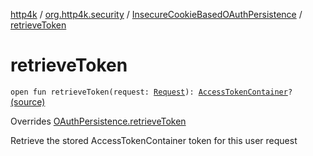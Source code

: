 [http4k](../../index.md) / [org.http4k.security](../index.md) / [InsecureCookieBasedOAuthPersistence](index.md) / [retrieveToken](./retrieve-token.md)

# retrieveToken

`open fun retrieveToken(request: `[`Request`](../../org.http4k.core/-request/index.md)`): `[`AccessTokenContainer`](../-access-token-container/index.md)`?` [(source)](https://github.com/http4k/http4k/blob/master/http4k-security-oauth/src/main/kotlin/org/http4k/security/InsecureCookieBasedOAuthPersistence.kt#L28)

Overrides [OAuthPersistence.retrieveToken](../-o-auth-persistence/retrieve-token.md)

Retrieve the stored AccessTokenContainer token for this user request

